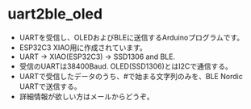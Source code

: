 # uart2ble_oled

- UARTを受信し、OLEDおよびBLEに送信するArduinoプログラムです。
- ESP32C3 XIAO用に作成されています。
- UART -> XIAO(ESP32C3) -> SSD1306 and BLE.
- 受信のUARTは38400Baud. OLED(SSD1306)とはI2Cで通信する。
- UARTで受信したデータのうち、#で始まる文字列のみを、BLE Nordic UARTで送信する。
- 詳細情報が欲しい方はメールからどうぞ。
